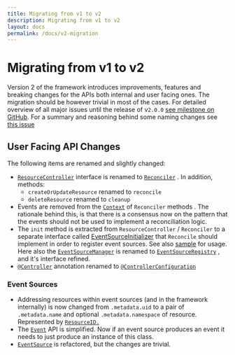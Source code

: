 ```yaml
---
title: Migrating from v1 to v2
description: Migrating from v1 to v2
layout: docs
permalink: /docs/v2-migration
---
```


# Migrating from v1 to v2

Version 2 of the framework introduces improvements, features and breaking changes for the APIs both internal and user
facing ones. The migration should be however trivial in most of the cases. For detailed overview of all major issues
until the release of
v`2.0.0` [see milestone on GitHub](https://github.com/java-operator-sdk/java-operator-sdk/milestone/1). For a summary
and reasoning behind some naming changes
see [this issue](https://github.com/java-operator-sdk/java-operator-sdk/issues/655)

## User Facing API Changes

The following items are renamed and slightly changed:

- [`ResourceController`](https://github.com/java-operator-sdk/java-operator-sdk/blob/v1/operator-framework-core/src/main/java/io/javaoperatorsdk/operator/api/ResourceController.java)
  interface is renamed
  to [`Reconciler`](https://github.com/java-operator-sdk/java-operator-sdk/blob/main/operator-framework-core/src/main/java/io/javaoperatorsdk/operator/api/reconciler/Reconciler.java)
  . In addition, methods:
    - `createOrUpdateResource` renamed to `reconcile`
    - `deleteResource` renamed to `cleanup`
- Events are removed from
  the [`Context`](https://github.com/java-operator-sdk/java-operator-sdk/blob/main/operator-framework-core/src/main/java/io/javaoperatorsdk/operator/api/reconciler/Context.java)
  of `Reconciler` methods . The rationale behind this, is that there is a consensus now on the pattern that the events
  should not be used to implement a reconciliation logic.
- The `init` method is extracted from `ResourceController` / `Reconciler` to a separate interface
  called [EventSourceInitializer](https://github.com/java-operator-sdk/java-operator-sdk/blob/main/operator-framework-core/src/main/java/io/javaoperatorsdk/operator/api/reconciler/EventSourceInitializer.java)
  that `Reconcile` should implement in order to register event sources. See
  also [sample](https://github.com/java-operator-sdk/java-operator-sdk/blob/main/sample-operators/tomcat-operator/src/main/java/io/javaoperatorsdk/operator/sample/WebappReconciler.java)
  for usage. Here also
  the [`EventSourceManager`](https://github.com/java-operator-sdk/java-operator-sdk/blob/v1/operator-framework-core/src/main/java/io/javaoperatorsdk/operator/processing/event/EventSourceManager.java)
  is renamed
  to [`EventSourceRegistry`](https://github.com/java-operator-sdk/java-operator-sdk/blob/main/operator-framework-core/src/main/java/io/javaoperatorsdk/operator/processing/event/source/EventSourceRegistry.java)
  , and it's interface refined.
- [`@Controller`](https://github.com/java-operator-sdk/java-operator-sdk/blob/v1/operator-framework-core/src/main/java/io/javaoperatorsdk/operator/api/Controller.java)
  annotation renamed
  to [`@ControllerConfiguration`](https://github.com/java-operator-sdk/java-operator-sdk/blob/main/operator-framework-core/src/main/java/io/javaoperatorsdk/operator/api/reconciler/ControllerConfiguration.java)

### Event Sources

- Addressing resources within event sources (and in the framework internally) is now changed from `.metadata.uid` to a
  pair of `.metadata.name` and optional `.metadata.namespace` of resource. Represented
  by [`ResourceID.`](https://github.com/java-operator-sdk/java-operator-sdk/blob/main/operator-framework-core/src/main/java/io/javaoperatorsdk/operator/processing/event/ResourceID.java)
- The [`Event`](https://github.com/java-operator-sdk/java-operator-sdk/blob/main/operator-framework-core/src/main/java/io/javaoperatorsdk/operator/processing/event/Event.java)
  API is simplified. Now if an event source produces an event it needs to just produce an instance of this class.
- [`EventSource`](https://github.com/java-operator-sdk/java-operator-sdk/blob/main/operator-framework-core/src/main/java/io/javaoperatorsdk/operator/processing/event/source/EventSource.java)
  is refactored, but the changes are trivial. 
  
